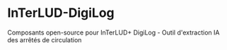 # InTerLUD-DigiLog
Composants open-source pour InTerLUD+ DigiLog - Outil d'extraction IA des arrêtés de circulation
